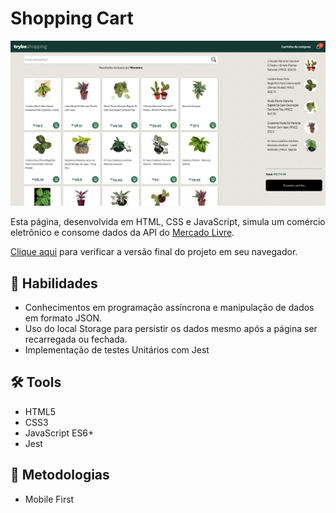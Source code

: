 # Shopping Cart
![Prévia da página - Preview of the page](./trybeshopping.png)

Esta página, desenvolvida em HTML, CSS e JavaScript, simula um comércio eletrônico e consome dados da API do [Mercado Livre](https://www.mercadolivre.com.br/).

[Clique aqui](https://shopping-cart-severidade.vercel.app/) para verificar a versão final do projeto em seu navegador.

## 🤹 Habilidades

  * Conhecimentos em programação assíncrona e manipulação de dados em formato JSON.
  * Uso do local Storage para persistir os dados mesmo após a página ser recarregada ou fechada.
  * Implementação de testes Unitários com Jest

## :hammer_and_wrench: Tools

* HTML5
* CSS3
* JavaScript ES6+
* Jest

## :memo: Metodologias

* Mobile First
